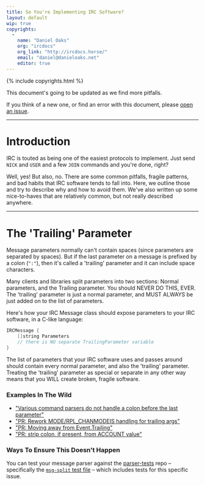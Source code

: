 ```yaml
---
title: So You're Implementing IRC Software?
layout: default
wip: true
copyrights:
  -
    name: "Daniel Oaks"
    org: "ircdocs"
    org_link: "http://ircdocs.horse/"
    email: "daniel@danieloaks.net"
    editor: true
---
```


{% include copyrights.html %}

<div class="note">
    <p>This document's going to be updated as we find more pitfalls.</p>
    <p>If you think of a new one, or find an error with this document, please <a href="https://github.com/ircdocs/modern-irc/issues">open an issue</a>.</p>
</div>

<div id="printable-toc" style="display: none"></div>


---


# Introduction

IRC is touted as being one of the easiest protocols to implement. Just send `NICK` and `USER` and a few `JOIN` commands and you're done, right?

Well, yes! But also, no. There are some common pitfalls, fragile patterns, and bad habits that IRC software tends to fall into. Here, we outline those and try to describe why and how to avoid them. We've also written up some nice-to-haves that are relatively common, but not really described anywhere.


---


# The 'Trailing' Parameter

Message parameters normally can't contain spaces (since parameters are separated by spaces). But if the last parameter on a message is prefixed by a colon (`":"`), then it's called a 'trailing' parameter and it can include space characters.

Many clients and libraries split parameters into two sections: Normal parameters, and the Trailing parameter. You should NEVER DO THIS, EVER. The 'trailing' parameter is just a normal parameter, and MUST ALWAYS be just added on to the list of parameters.

Here's how your IRC Message class should expose parameters to your IRC software, in a C-like language:

```c
IRCMessage {
    []string Parameters
    // there is NO separate TrailingParameter variable
}
```

The list of parameters that your IRC software uses and passes around should contain every normal parameter, and also the 'trailing' parameter. Treating the 'trailing' parameter as special or separate in any other way means that you WILL create broken, fragile software.

### Examples In The Wild

- ["Various command parsers do not handle a colon before the last parameter"](https://github.com/hexchat/hexchat/issues/2271)
- ["PR: Rework MODE/RPL_CHANMODEIS handling for trailing args"](https://github.com/znc/znc/pull/1661)
- ["PR: Moving away from Event.Trailing"](https://github.com/lrstanley/girc/pull/36)
- ["PR: strip colon, if present, from ACCOUNT value"](https://github.com/weechat/weechat/pull/1525)

### Ways To Ensure This Doesn't Happen

You can test your message parser against the [parser-tests](https://github.com/ircdocs/parser-tests/tree/master/tests) repo – specifically the [`msg-split` test file](https://github.com/ircdocs/parser-tests/blob/master/tests/msg-split.yaml) – which includes tests for this specific issue.




<!-- 
- trailing params being separated from normal params.
- server-time and unexpected tags (re: the lots of software that has broken after enabling server-time and getting authenticate, cap, etc lines with tags on 'em)
- nuh length and privmsg truncation.
- **ERR_NOMOTD** also being valid as the final numeric after connection reg.
- So You Want To Deal With The F*cking Encoding Mess? (or: Just Use UTF-8).
- validating that a last param can be sent as a non-final one, and irc framing generally (maybe include a link to that insp issue where an ISP was including a space or a newline or something in their reverse-lookup hostname and MAJORLY breaking assumptions. it happened in the s2s, but exactly the same could happen with s2c/c2s irc framing so, yeah, worth including as an example that impacts security).
- clients don't send \r\n\0, servers don't relay \r\n\0.
- clients may want to include a way for users to see raw protocol lines if their architecture allows it, ala /server raw
-->
